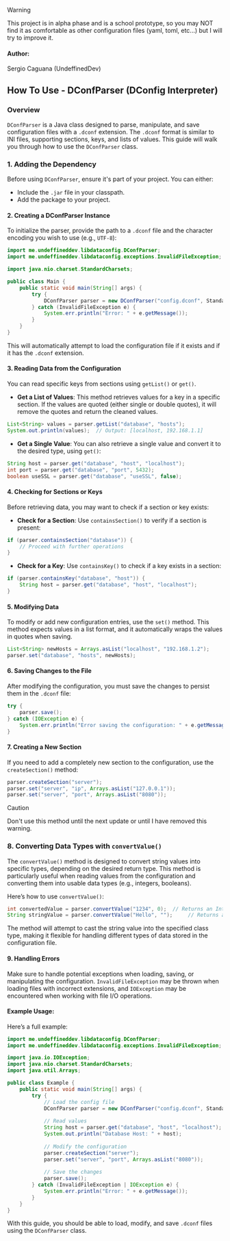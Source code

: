 > [!WARNING]
> This project is in alpha phase and is a school prototype, so you may NOT find it as comfortable as other configuration files (yaml, toml, etc...) but I will try to improve it. 

#### Author:
Sergio Caguana (UndeffinedDev)

## How To Use - DConfParser (DConfig Interpreter)

### Overview

`DConfParser` is a Java class designed to parse, manipulate, and save configuration files with a `.dconf` extension. The `.dconf` format is similar to INI files, supporting sections, keys, and lists of values. This guide will walk you through how to use the `DConfParser` class.

### 1. Adding the Dependency

Before using `DConfParser`, ensure it's part of your project. You can either:

- Include the `.jar` file in your classpath.
- Add the package to your project.

#### 2. **Creating a DConfParser Instance**

To initialize the parser, provide the path to a `.dconf` file and the character encoding you wish to use (e.g., `UTF-8`):

```java 
import me.undeffineddev.libdataconfig.DConfParser;
import me.undeffineddev.libdataconfig.exceptions.InvalidFileException;

import java.nio.charset.StandardCharsets;

public class Main {
    public static void main(String[] args) {
        try {
            DConfParser parser = new DConfParser("config.dconf", StandardCharsets.UTF_8);
        } catch (InvalidFileException e) {
            System.err.println("Error: " + e.getMessage());
        }
    }
}
```

This will automatically attempt to load the configuration file if it exists and if it has the `.dconf` extension.

#### 3. **Reading Data from the Configuration**

You can read specific keys from sections using `getList()` or `get()`.

- **Get a List of Values**: This method retrieves values for a key in a specific section. If the values are quoted (either single or double quotes), it will remove the quotes and return the cleaned values.

```java
List<String> values = parser.getList("database", "hosts");
System.out.println(values);  // Output: [localhost, 192.168.1.1]
```

- **Get a Single Value**: You can also retrieve a single value and convert it to the desired type, using `get()`:

```java
String host = parser.get("database", "host", "localhost"); 
int port = parser.get("database", "port", 5432); 
boolean useSSL = parser.get("database", "useSSL", false);
```

#### 4. **Checking for Sections or Keys**

Before retrieving data, you may want to check if a section or key exists:

- **Check for a Section**: Use `containsSection()` to verify if a section is present:

```java
if (parser.containsSection("database")) {     
	// Proceed with further operations 
}
```

- **Check for a Key**: Use `containsKey()` to check if a key exists in a section:

```java
if (parser.containsKey("database", "host")) {     
    String host = parser.get("database", "host", "localhost");
}
```

#### 5. **Modifying Data**

To modify or add new configuration entries, use the `set()` method. This method expects values in a list format, and it automatically wraps the values in quotes when saving.


```java 
List<String> newHosts = Arrays.asList("localhost", "192.168.1.2");
parser.set("database", "hosts", newHosts);
```

#### 6. **Saving Changes to the File**

After modifying the configuration, you must save the changes to persist them in the `.dconf` file:


```java
try {
    parser.save();
} catch (IOException e) {
    System.err.println("Error saving the configuration: " + e.getMessage());
}
```

#### 7. **Creating a New Section**

If you need to add a completely new section to the configuration, use the `createSection()` method:

```java 
parser.createSection("server"); 
parser.set("server", "ip", Arrays.asList("127.0.0.1"));
parser.set("server", "port", Arrays.asList("8080"));
```

> [!CAUTION]
> Don't use this method until the next update or until I have removed this warning.
### 8. **Converting Data Types with `convertValue()`**

The `convertValue()` method is designed to convert string values into specific types, depending on the desired return type. This method is particularly useful when reading values from the configuration and converting them into usable data types (e.g., integers, booleans).

Here’s how to use `convertValue()`:


```java
int convertedValue = parser.convertValue("1234", 0);  // Returns an Integer object
String stringValue = parser.convertValue("Hello", "");     // Returns a String object
```

The method will attempt to cast the string value into the specified class type, making it flexible for handling different types of data stored in the configuration file.

#### 9. **Handling Errors**

Make sure to handle potential exceptions when loading, saving, or manipulating the configuration. `InvalidFileException` may be thrown when loading files with incorrect extensions, and `IOException` may be encountered when working with file I/O operations.

#### Example Usage:

Here’s a full example:

```java
import me.undeffineddev.libdataconfig.DConfParser;
import me.undeffineddev.libdataconfig.exceptions.InvalidFileException;

import java.io.IOException;
import java.nio.charset.StandardCharsets;
import java.util.Arrays;

public class Example {
    public static void main(String[] args) {
        try {
            // Load the config file
            DConfParser parser = new DConfParser("config.dconf", StandardCharsets.UTF_8);
            
            // Read values
            String host = parser.get("database", "host", "localhost");
            System.out.println("Database Host: " + host);
            
            // Modify the configuration
            parser.createSection("server");
            parser.set("server", "port", Arrays.asList("8080"));
            
            // Save the changes
            parser.save();
        } catch (InvalidFileException | IOException e) {
            System.err.println("Error: " + e.getMessage());
        }
    }
}
```

With this guide, you should be able to load, modify, and save `.dconf` files using the `DConfParser` class.
